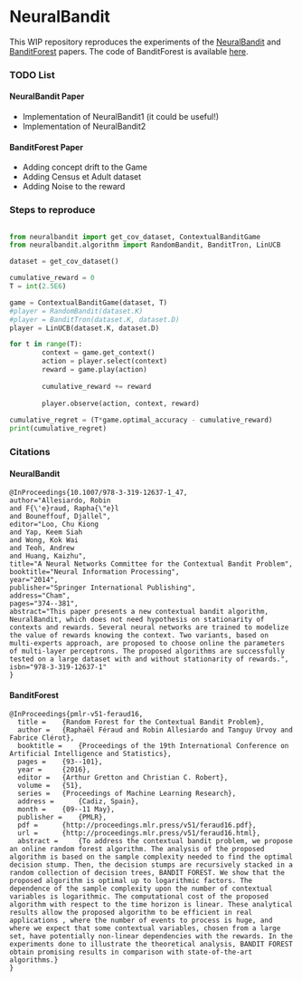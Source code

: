 # NeuralBandit

This WIP repository reproduces the experiments of the [NeuralBandit](https://link.springer.com/chapter/10.1007/978-3-319-12637-1_47) and [BanditForest](http://proceedings.mlr.press/v51/feraud16.html) papers. The code of BanditForest is available [here](https://www.researchgate.net/publication/308305599_Test_code_for_Bandit_Forest_algorithm).

### TODO List
#### NeuralBandit Paper
* Implementation of NeuralBandit1 (it could be useful!)
* Implementation of NeuralBandit2
#### BanditForest Paper
* Adding concept drift to the Game
* Adding Census et Adult dataset
* Adding Noise to the reward

### Steps to reproduce
```python

from neuralbandit import get_cov_dataset, ContextualBanditGame
from neuralbandit.algorithm import RandomBandit, BanditTron, LinUCB

dataset = get_cov_dataset()

cumulative_reward = 0
T = int(2.5E6)

game = ContextualBanditGame(dataset, T)
#player = RandomBandit(dataset.K)
#player = BanditTron(dataset.K, dataset.D)
player = LinUCB(dataset.K, dataset.D)

for t in range(T):
        context = game.get_context()
        action = player.select(context)
        reward = game.play(action)
        
        cumulative_reward += reward
        
        player.observe(action, context, reward)
            
cumulative_regret = (T*game.optimal_accuracy - cumulative_reward)
print(cumulative_regret)
```

### Citations
#### NeuralBandit
```
@InProceedings{10.1007/978-3-319-12637-1_47,
author="Allesiardo, Robin
and F{\'e}raud, Rapha{\"e}l
and Bouneffouf, Djallel",
editor="Loo, Chu Kiong
and Yap, Keem Siah
and Wong, Kok Wai
and Teoh, Andrew
and Huang, Kaizhu",
title="A Neural Networks Committee for the Contextual Bandit Problem",
booktitle="Neural Information Processing",
year="2014",
publisher="Springer International Publishing",
address="Cham",
pages="374--381",
abstract="This paper presents a new contextual bandit algorithm, NeuralBandit, which does not need hypothesis on stationarity of contexts and rewards. Several neural networks are trained to modelize the value of rewards knowing the context. Two variants, based on multi-experts approach, are proposed to choose online the parameters of multi-layer perceptrons. The proposed algorithms are successfully tested on a large dataset with and without stationarity of rewards.",
isbn="978-3-319-12637-1"
}
```
#### BanditForest
```
@InProceedings{pmlr-v51-feraud16,
  title = 	 {Random Forest for the Contextual Bandit Problem},
  author = 	 {Raphaël Féraud and Robin Allesiardo and Tanguy Urvoy and Fabrice Clérot},
  booktitle = 	 {Proceedings of the 19th International Conference on Artificial Intelligence and Statistics},
  pages = 	 {93--101},
  year = 	 {2016},
  editor = 	 {Arthur Gretton and Christian C. Robert},
  volume = 	 {51},
  series = 	 {Proceedings of Machine Learning Research},
  address = 	 {Cadiz, Spain},
  month = 	 {09--11 May},
  publisher = 	 {PMLR},
  pdf = 	 {http://proceedings.mlr.press/v51/feraud16.pdf},
  url = 	 {http://proceedings.mlr.press/v51/feraud16.html},
  abstract = 	 {To address the contextual bandit problem, we propose an online random forest algorithm. The analysis of the proposed algorithm is based on the sample complexity needed to find the optimal decision stump. Then, the decision stumps are recursively stacked in a random collection of decision trees, BANDIT FOREST. We show that the proposed algorithm is optimal up to logarithmic factors. The dependence of the sample complexity upon the number of contextual variables is logarithmic. The computational cost of the proposed algorithm with respect to the time horizon is linear. These analytical results allow the proposed algorithm to be efficient in real applications , where the number of events to process is huge, and where we expect that some contextual variables, chosen from a large set, have potentially non-linear dependencies with the rewards. In the experiments done to illustrate the theoretical analysis, BANDIT FOREST obtain promising results in comparison with state-of-the-art algorithms.}
}

```

